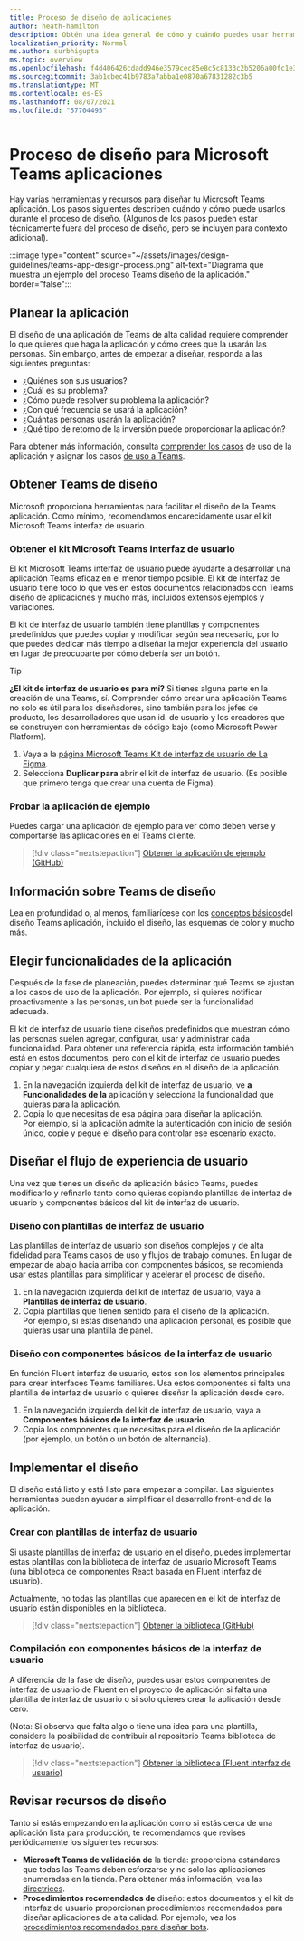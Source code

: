 ```yaml
---
title: Proceso de diseño de aplicaciones
author: heath-hamilton
description: Obtén una idea general de cómo y cuándo puedes usar herramientas y recursos de Microsoft para diseñar una aplicación Microsoft Teams eficaz.
localization_priority: Normal
ms.author: surbhigupta
ms.topic: overview
ms.openlocfilehash: f4d406426cdadd946e3579cec85e8c5c8133c2b5206a00fc1e32a29a2442b7cd
ms.sourcegitcommit: 3ab1cbec41b9783a7abba1e0870a67831282c3b5
ms.translationtype: MT
ms.contentlocale: es-ES
ms.lasthandoff: 08/07/2021
ms.locfileid: "57704495"
---
```

# <a name="design-process-for-microsoft-teams-apps"></a>Proceso de diseño para Microsoft Teams aplicaciones

Hay varias herramientas y recursos para diseñar tu Microsoft Teams aplicación. Los pasos siguientes describen cuándo y cómo puede usarlos durante el proceso de diseño. (Algunos de los pasos pueden estar técnicamente fuera del proceso de diseño, pero se incluyen para contexto adicional).

:::image type="content" source="~/assets/images/design-guidelines/teams-app-design-process.png" alt-text="Diagrama que muestra un ejemplo del proceso Teams diseño de la aplicación." border="false":::

## <a name="plan-your-app"></a>Planear la aplicación

El diseño de una aplicación de Teams de alta calidad requiere comprender lo que quieres que haga la aplicación y cómo crees que la usarán las personas. Sin embargo, antes de empezar a diseñar, responda a las siguientes preguntas:

* ¿Quiénes son sus usuarios?
* ¿Cuál es su problema?
* ¿Cómo puede resolver su problema la aplicación?
* ¿Con qué frecuencia se usará la aplicación?
* ¿Cuántas personas usarán la aplicación?
* ¿Qué tipo de retorno de la inversión puede proporcionar la aplicación?

Para obtener más información, consulta [comprender los casos](~/concepts/design/understand-use-cases.md) de uso de la aplicación y asignar los casos [de uso a Teams](~/concepts/design/map-use-cases.md).

## <a name="get-teams-design-tools"></a>Obtener Teams de diseño

Microsoft proporciona herramientas para facilitar el diseño de la Teams aplicación. Como mínimo, recomendamos encarecidamente usar el kit Microsoft Teams interfaz de usuario.

### <a name="get-the-microsoft-teams-ui-kit"></a>Obtener el kit Microsoft Teams interfaz de usuario

El kit Microsoft Teams interfaz de usuario puede ayudarte a desarrollar una aplicación Teams eficaz en el menor tiempo posible. El kit de interfaz de usuario tiene todo lo que ves en estos documentos relacionados con Teams diseño de aplicaciones y mucho más, incluidos extensos ejemplos y variaciones.

El kit de interfaz de usuario también tiene plantillas y componentes predefinidos que puedes copiar y modificar según sea necesario, por lo que puedes dedicar más tiempo a diseñar la mejor experiencia del usuario en lugar de preocuparte por cómo debería ser un botón.

> [!TIP]
> **¿El kit de interfaz de usuario es para mí?** Si tienes alguna parte en la creación de una Teams, sí. Comprender cómo crear una aplicación Teams no solo es útil para los diseñadores, sino también para los jefes de producto, los desarrolladores que usan id. de usuario y los creadores que se construyen con herramientas de código bajo (como Microsoft Power Platform).

1. Vaya a la [página Microsoft Teams Kit de interfaz de usuario de La Figma](https://www.figma.com/community/file/916836509871353159).
1. Selecciona **Duplicar para** abrir el kit de interfaz de usuario. (Es posible que primero tenga que crear una cuenta de Figma).

### <a name="try-the-sample-app"></a>Probar la aplicación de ejemplo

Puedes cargar una aplicación de ejemplo para ver cómo deben verse y comportarse las aplicaciones en el Teams cliente.

> [!div class="nextstepaction"]
> [Obtener la aplicación de ejemplo (GitHub)](https://github.com/OfficeDev/Microsoft-Teams-Samples/tree/main/samples/tab-ui-templates/ts)

## <a name="learn-teams-design-system"></a>Información sobre Teams de diseño

Lea en profundidad o, al menos, familiarícese con los [conceptos básicos](design-teams-app-fundamentals.md)del diseño Teams aplicación, incluido el diseño, las esquemas de color y mucho más.

## <a name="choose-app-capabilities"></a>Elegir funcionalidades de la aplicación

Después de la fase de planeación, puedes determinar qué Teams se ajustan a los casos de uso de la aplicación. Por ejemplo, si quieres notificar proactivamente a las personas, un bot puede ser la funcionalidad adecuada.

El kit de interfaz de usuario tiene diseños predefinidos que muestran cómo las personas suelen agregar, configurar, usar y administrar cada funcionalidad. Para obtener una referencia rápida, esta información también está en estos documentos, pero con el kit de interfaz de usuario puedes copiar y pegar cualquiera de estos diseños en el diseño de la aplicación.

1. En la navegación izquierda del kit de interfaz de usuario, ve **a Funcionalidades de la** aplicación y selecciona la funcionalidad que quieras para la aplicación.
1. Copia lo que necesitas de esa página para diseñar la aplicación.<br />
   Por ejemplo, si la aplicación admite la autenticación con inicio de sesión único, copie y pegue el diseño para controlar ese escenario exacto.

## <a name="design-your-ux-flow"></a>Diseñar el flujo de experiencia de usuario

Una vez que tienes un diseño de aplicación básico Teams, puedes modificarlo y refinarlo tanto como quieras copiando plantillas de interfaz de usuario y componentes básicos del kit de interfaz de usuario.

### <a name="design-with-ui-templates"></a>Diseño con plantillas de interfaz de usuario

Las plantillas de interfaz de usuario son diseños complejos y de alta fidelidad para Teams casos de uso y flujos de trabajo comunes. En lugar de empezar de abajo hacia arriba con componentes básicos, se recomienda usar estas plantillas para simplificar y acelerar el proceso de diseño.

1. En la navegación izquierda del kit de interfaz de usuario, vaya a **Plantillas de interfaz de usuario**.
1. Copia plantillas que tienen sentido para el diseño de la aplicación.<br />
   Por ejemplo, si estás diseñando una aplicación personal, es posible que quieras usar una plantilla de panel.

### <a name="design-with-basic-ui-components"></a>Diseño con componentes básicos de la interfaz de usuario

En función Fluent interfaz de usuario, estos son los elementos principales para crear interfaces Teams familiares. Usa estos componentes si falta una plantilla de interfaz de usuario o quieres diseñar la aplicación desde cero.

1. En la navegación izquierda del kit de interfaz de usuario, vaya a **Componentes básicos de la interfaz de usuario**.
1. Copia los componentes que necesitas para el diseño de la aplicación (por ejemplo, un botón o un botón de alternancia).

## <a name="implement-your-design"></a>Implementar el diseño

El diseño está listo y está listo para empezar a compilar. Las siguientes herramientas pueden ayudar a simplificar el desarrollo front-end de la aplicación.

### <a name="build-with-ui-templates"></a>Crear con plantillas de interfaz de usuario

Si usaste plantillas de interfaz de usuario en el diseño, puedes implementar estas plantillas con la biblioteca de interfaz de usuario Microsoft Teams (una biblioteca de componentes React basada en Fluent interfaz de usuario).

Actualmente, no todas las plantillas que aparecen en el kit de interfaz de usuario están disponibles en la biblioteca.

> [!div class="nextstepaction"]
> [Obtener la biblioteca (GitHub)](https://github.com/OfficeDev/microsoft-teams-ui-component-library)

### <a name="build-with-basic-ui-components"></a>Compilación con componentes básicos de la interfaz de usuario

A diferencia de la fase de diseño, puedes usar estos componentes de interfaz de usuario de Fluent en el proyecto de aplicación si falta una plantilla de interfaz de usuario o si solo quieres crear la aplicación desde cero. 

(Nota: Si observa que falta algo o tiene una idea para una plantilla, considere la posibilidad de contribuir al repositorio Teams biblioteca de interfaz de usuario).

> [!div class="nextstepaction"]
> [Obtener la biblioteca (Fluent interfaz de usuario)](https://fluentsite.z22.web.core.windows.net/)

## <a name="review-design-resources"></a>Revisar recursos de diseño

Tanto si estás empezando en la aplicación como si estás cerca de una aplicación lista para producción, te recomendamos que revises periódicamente los siguientes recursos:

* **Microsoft Teams de validación de** la tienda: proporciona estándares que todas las Teams deben esforzarse y no solo las aplicaciones enumeradas en la tienda. Para obtener más información, vea las [directrices](~/concepts/deploy-and-publish/appsource/prepare/teams-store-validation-guidelines.md).
* **Procedimientos recomendados de** diseño: estos documentos y el kit de interfaz de usuario proporcionan procedimientos recomendados para diseñar aplicaciones de alta calidad. Por ejemplo, vea los [procedimientos recomendados para diseñar bots](~/bots/design/bots.md#best-practices).


